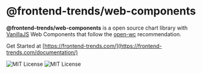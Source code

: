 # @frontend-trends/web-components

<b>@frontend-trends/web-components</b> is a open source chart library with [VanillaJS](http://vanilla-js.com/) Web Components that follow the [open-wc](https://github.com/open-wc/open-wc) recommendation.

Get Started at [https://frontend-trends.com/](https://frontend-trends.com/documentation/)

<img src="https://img.shields.io/badge/license-MIT-blue.svg" alt="MIT License">
<img src="https://img.shields.io/badge/minified%20size-8%20kB-informational" alt="MIT License" />
